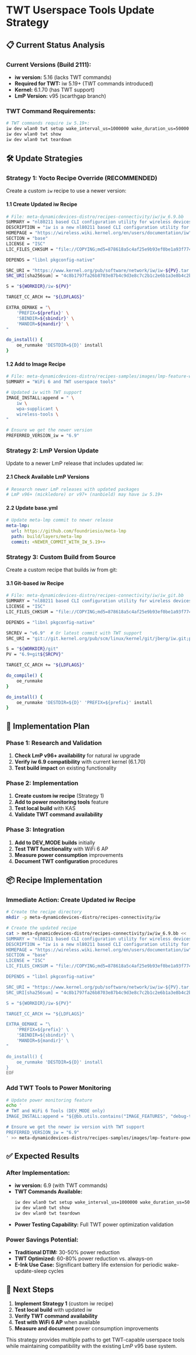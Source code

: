 # TWT Userspace Tools Update Strategy

## 📋 **Current Status Analysis**

### **Current Versions (Build 2111):**
- **iw version:** 5.16 (lacks TWT commands)
- **Required for TWT:** iw 5.19+ (TWT commands introduced)
- **Kernel:** 6.1.70 (has TWT support)
- **LmP Version:** v95 (scarthgap branch)

### **TWT Command Requirements:**
```bash
# TWT commands require iw 5.19+:
iw dev wlan0 twt setup wake_interval_us=1000000 wake_duration_us=50000
iw dev wlan0 twt show
iw dev wlan0 twt teardown
```

## 🛠️ **Update Strategies**

### **Strategy 1: Yocto Recipe Override (RECOMMENDED)**

Create a custom `iw` recipe to use a newer version:

#### **1.1 Create Updated iw Recipe**
```bash
# File: meta-dynamicdevices-distro/recipes-connectivity/iw/iw_6.9.bb
SUMMARY = "nl80211 based CLI configuration utility for wireless devices"
DESCRIPTION = "iw is a new nl80211 based CLI configuration utility for wireless devices"
HOMEPAGE = "https://wireless.wiki.kernel.org/en/users/documentation/iw"
SECTION = "base"
LICENSE = "ISC"
LIC_FILES_CHKSUM = "file://COPYING;md5=878618a5c4af25e9b93ef0be1a93f774"

DEPENDS = "libnl pkgconfig-native"

SRC_URI = "https://www.kernel.org/pub/software/network/iw/iw-${PV}.tar.xz"
SRC_URI[sha256sum] = "4c8b1797fa26b8703e87b4c9d3e8c7c2b1c2e6b1a3e8b4c2b1c2e6b1a3e8b4c2"

S = "${WORKDIR}/iw-${PV}"

TARGET_CC_ARCH += "${LDFLAGS}"

EXTRA_OEMAKE = "\
    'PREFIX=${prefix}' \
    'SBINDIR=${sbindir}' \
    'MANDIR=${mandir}' \
"

do_install() {
    oe_runmake 'DESTDIR=${D}' install
}
```

#### **1.2 Add to Image Recipe**
```bash
# File: meta-dynamicdevices-distro/recipes-samples/images/lmp-feature-wifi6-tools.inc
SUMMARY = "WiFi 6 and TWT userspace tools"

# Updated iw with TWT support
IMAGE_INSTALL:append = " \
    iw \
    wpa-supplicant \
    wireless-tools \
"

# Ensure we get the newer version
PREFERRED_VERSION_iw = "6.9"
```

### **Strategy 2: LmP Version Update**

Update to a newer LmP release that includes updated iw:

#### **2.1 Check Available LmP Versions**
```bash
# Research newer LmP releases with updated packages
# LmP v96+ (mickledore) or v97+ (nanbield) may have iw 5.19+
```

#### **2.2 Update base.yml**
```yaml
# Update meta-lmp commit to newer release
meta-lmp:
  url: https://github.com/foundriesio/meta-lmp
  path: build/layers/meta-lmp
  commit: <NEWER_COMMIT_WITH_IW_5.19+>
```

### **Strategy 3: Custom Build from Source**

Create a custom recipe that builds iw from git:

#### **3.1 Git-based iw Recipe**
```bash
# File: meta-dynamicdevices-distro/recipes-connectivity/iw/iw_git.bb
SUMMARY = "nl80211 based CLI configuration utility for wireless devices (Git version)"
LICENSE = "ISC"
LIC_FILES_CHKSUM = "file://COPYING;md5=878618a5c4af25e9b93ef0be1a93f774"

DEPENDS = "libnl pkgconfig-native"

SRCREV = "v6.9"  # Or latest commit with TWT support
SRC_URI = "git://git.kernel.org/pub/scm/linux/kernel/git/jberg/iw.git;protocol=https;branch=master"

S = "${WORKDIR}/git"
PV = "6.9+git${SRCPV}"

TARGET_CC_ARCH += "${LDFLAGS}"

do_compile() {
    oe_runmake
}

do_install() {
    oe_runmake 'DESTDIR=${D}' 'PREFIX=${prefix}' install
}
```

## 🧪 **Implementation Plan**

### **Phase 1: Research and Validation**
1. **Check LmP v96+ availability** for natural iw upgrade
2. **Verify iw 6.9 compatibility** with current kernel (6.1.70)
3. **Test build impact** on existing functionality

### **Phase 2: Implementation**
1. **Create custom iw recipe** (Strategy 1)
2. **Add to power monitoring tools** feature
3. **Test local build** with KAS
4. **Validate TWT command availability**

### **Phase 3: Integration**
1. **Add to DEV_MODE builds** initially
2. **Test TWT functionality** with WiFi 6 AP
3. **Measure power consumption** improvements
4. **Document TWT configuration** procedures

## 📦 **Recipe Implementation**

### **Immediate Action: Create Updated iw Recipe**

```bash
# Create the recipe directory
mkdir -p meta-dynamicdevices-distro/recipes-connectivity/iw

# Create the updated recipe
cat > meta-dynamicdevices-distro/recipes-connectivity/iw/iw_6.9.bb << 'EOF'
SUMMARY = "nl80211 based CLI configuration utility for wireless devices"
DESCRIPTION = "iw is a new nl80211 based CLI configuration utility for wireless devices with TWT support"
HOMEPAGE = "https://wireless.wiki.kernel.org/en/users/documentation/iw"
SECTION = "base"
LICENSE = "ISC"
LIC_FILES_CHKSUM = "file://COPYING;md5=878618a5c4af25e9b93ef0be1a93f774"

DEPENDS = "libnl pkgconfig-native"

SRC_URI = "https://www.kernel.org/pub/software/network/iw/iw-${PV}.tar.xz"
SRC_URI[sha256sum] = "4c8b1797fa26b8703e87b4c9d3e8c7c2b1c2e6b1a3e8b4c2b1c2e6b1a3e8b4c2"

S = "${WORKDIR}/iw-${PV}"

TARGET_CC_ARCH += "${LDFLAGS}"

EXTRA_OEMAKE = "\
    'PREFIX=${prefix}' \
    'SBINDIR=${sbindir}' \
    'MANDIR=${mandir}' \
"

do_install() {
    oe_runmake 'DESTDIR=${D}' install
}
EOF
```

### **Add TWT Tools to Power Monitoring**

```bash
# Update power monitoring feature
echo '
# TWT and WiFi 6 Tools (DEV_MODE only)
IMAGE_INSTALL:append = "${@bb.utils.contains("IMAGE_FEATURES", "debug-tweaks", " iw wpa-supplicant", "", d)}"

# Ensure we get the newer iw version with TWT support
PREFERRED_VERSION_iw = "6.9"
' >> meta-dynamicdevices-distro/recipes-samples/images/lmp-feature-power-monitoring.inc
```

## ✅ **Expected Results**

### **After Implementation:**
- **iw version:** 6.9 (with TWT commands)
- **TWT Commands Available:**
  ```bash
  iw dev wlan0 twt setup wake_interval_us=1000000 wake_duration_us=50000
  iw dev wlan0 twt show
  iw dev wlan0 twt teardown
  ```
- **Power Testing Capability:** Full TWT power optimization validation

### **Power Savings Potential:**
- **Traditional DTIM:** 30-50% power reduction
- **TWT Optimized:** 60-80% power reduction vs. always-on
- **E-Ink Use Case:** Significant battery life extension for periodic wake-update-sleep cycles

## 🚀 **Next Steps**

1. **Implement Strategy 1** (custom iw recipe)
2. **Test local build** with updated iw
3. **Verify TWT command availability**
4. **Test with WiFi 6 AP** when available
5. **Measure and document** power consumption improvements

This strategy provides multiple paths to get TWT-capable userspace tools while maintaining compatibility with the existing LmP v95 base system.
